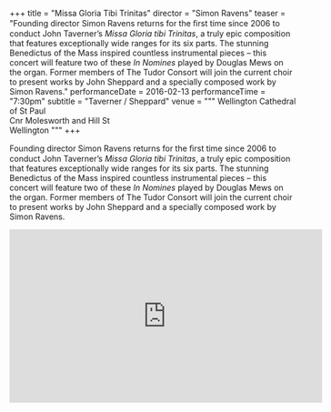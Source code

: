 +++
title = "Missa Gloria Tibi Trinitas"
director = "Simon Ravens"
teaser = "Founding director Simon Ravens returns for the ﬁrst time since 2006 to conduct John Taverner’s *Missa Gloria tibi Trinitas*, a truly epic composition that features exceptionally wide ranges for its six parts. The stunning Benedictus of the Mass inspired countless instrumental pieces – this concert will feature two of these *In Nomines* played by Douglas Mews on the organ. Former members of The Tudor Consort will join the current choir to present works by John Sheppard and a specially composed work by Simon Ravens."
performanceDate = 2016-02-13
performanceTime = "7:30pm"
subtitle = "Taverner / Sheppard"
venue = """
Wellington Cathedral of St Paul  
Cnr Molesworth and Hill St  
Wellington
"""
+++

Founding director Simon Ravens returns for the ﬁrst time since 2006 to conduct John Taverner’s *Missa Gloria tibi Trinitas*, a truly epic composition that features exceptionally wide ranges for its six parts. The stunning Benedictus of the Mass inspired countless instrumental pieces – this concert will feature two of these *In Nomines* played by Douglas Mews on the organ. Former members of The Tudor Consort will join the current choir to present works by John Sheppard and a specially composed work by Simon Ravens.


<iframe allowfullscreen="" frameborder="0" height="305" src="https://www.youtube.com/embed/k8JgCzL1GWc" width="550"></iframe>
